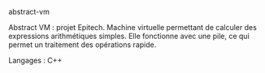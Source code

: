 abstract-vm

Abstract VM : projet Epitech. Machine virtuelle permettant de calculer des expressions arithmétiques simples. Elle fonctionne avec une pile, ce qui permet un traitement des opérations rapide.

Langages : C++
